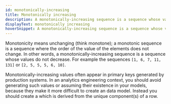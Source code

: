 ```yaml
---
id: monotonically-increasing
title: Monotonically increasing
description: A monotonically-increasing sequence is a sequence whose values do not decrease, for example the sequences 1, 6, 7, 11, 131 or 2, 5, 5, 5, 6, 10.
displayText: monotonically increasing 
hoverSnippet: A monotonically-increasing sequence is a sequence whose values do not decrease, for example the sequences 1, 6, 7, 11, 131 or 2, 5, 5, 5, 6, 10.
---
```


Monotonicity means unchanging (think monotone); a monotonic sequence is a sequence where the order of the value of the elements does not change. In other words, a monotonically-increasing sequence is a sequence whose values do not decrease. For example the sequences `[1, 6, 7, 11, 131]` or `[2, 5, 5, 5, 6, 10]`.

Monotonically-increasing values often appear in primary keys generated by production systems. In an analytics engineering context, you should avoid generating such values or assuming their existence in your models, because they make it more difficult to create an <Term id="idempotent"/> data model. Instead you should create a <Term id="surrogate-key"/> which is derived from the unique component(s) of a row.
